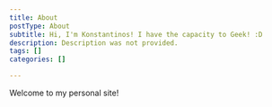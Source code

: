 ```yaml
---
title: About
postType: About
subtitle: Hi, I'm Konstantinos! I have the capacity to Geek! :D
description: Description was not provided.
tags: []
categories: []

---
```

Welcome to my personal site! 